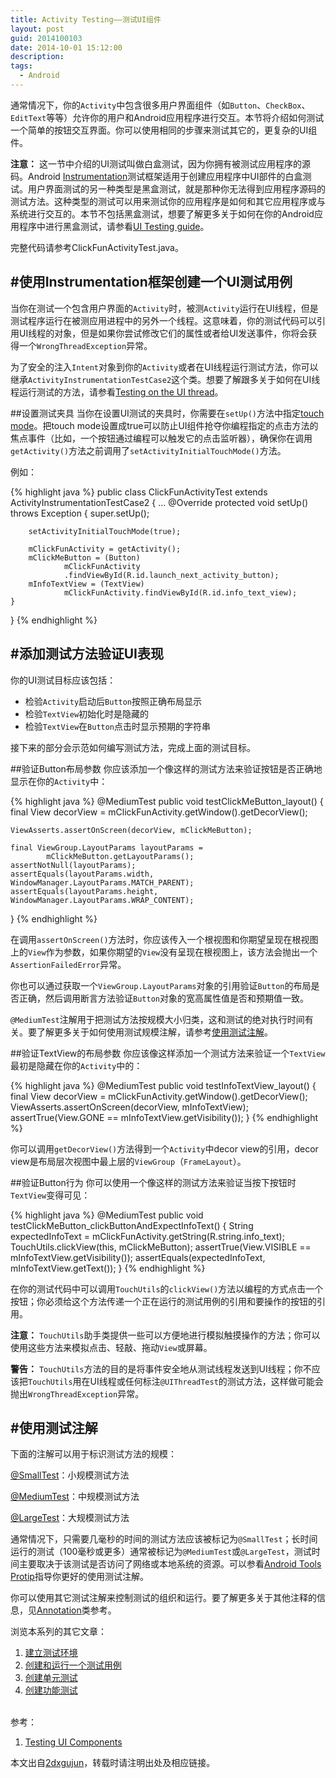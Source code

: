 ```yaml
---
title: Activity Testing——测试UI组件
layout: post
guid: 2014100103
date: 2014-10-01 15:12:00
description: 
tags:
  - Android
---
```


通常情况下，你的`Activity`中包含很多用户界面组件（如`Button`、`CheckBox`、`EditText`等等）允许你的用户和Android应用程序进行交互。本节将介绍如何测试一个简单的按钮交互界面。你可以使用相同的步骤来测试其它的，更复杂的UI组件。

**注意：**
这一节中介绍的UI测试叫做白盒测试，因为你拥有被测试应用程序的源码。Android [Instrumentation](https://developer.android.com/tools/testing/testing_android.html#Instrumentation)测试框架适用于创建应用程序中UI部件的白盒测试。用户界面测试的另一种类型是黑盒测试，就是那种你无法得到应用程序源码的测试方法。这种类型的测试可以用来测试你的应用程序是如何和其它应用程序或与系统进行交互的。本节不包括黑盒测试，想要了解更多关于如何在你的Android应用程序中进行黑盒测试，请参看[UI Testing guide](https://developer.android.com/tools/testing/testing_ui.html)。

完整代码请参考ClickFunActivityTest.java。


#使用Instrumentation框架创建一个UI测试用例
---
当你在测试一个包含用户界面的`Activity`时，被测`Activity`运行在UI线程，但是测试程序运行在被测应用进程中的另外一个线程。这意味着，你的测试代码可以引用UI线程的对象，但是如果你尝试修改它们的属性或者给UI发送事件，你将会获得一个`WrongThreadException`异常。

为了安全的注入`Intent`对象到你的`Activity`或者在UI线程运行测试方法，你可以继承`ActivityInstrumentationTestCase2`这个类。想要了解跟多关于如何在UI线程运行测试的方法，请参看[Testing on the UI thread](https://developer.android.com/tools/testing/activity_testing.html#RunOnUIThread)。

##设置测试夹具
当你在设置UI测试的夹具时，你需要在`setUp()`方法中指定[touch mode](https://developer.android.com/guide/topics/ui/ui-events.html#TouchMode)。把touch mode设置成true可以防止UI组件抢夺你编程指定的点击方法的焦点事件（比如，一个按钮通过编程可以触发它的点击监听器），确保你在调用`getActivity()`方法之前调用了`setActivityInitialTouchMode()`方法。

例如：

{% highlight java %}
public class ClickFunActivityTest
        extends ActivityInstrumentationTestCase2 {
    ...
    @Override
    protected void setUp() throws Exception {
        super.setUp();

        setActivityInitialTouchMode(true);

        mClickFunActivity = getActivity();
        mClickMeButton = (Button) 
                mClickFunActivity
                .findViewById(R.id.launch_next_activity_button);
        mInfoTextView = (TextView) 
                mClickFunActivity.findViewById(R.id.info_text_view);
    }
}
{% endhighlight %}


#添加测试方法验证UI表现
---
你的UI测试目标应该包括：

- 检验`Activity`启动后`Button`按照正确布局显示
- 检验`TextView`初始化时是隐藏的
- 检验`TextView`在`Button`点击时显示预期的字符串

接下来的部分会示范如何编写测试方法，完成上面的测试目标。

##验证Button布局参数
你应该添加一个像这样的测试方法来验证按钮是否正确地显示在你的`Activity`中：

{% highlight java %}
@MediumTest
public void testClickMeButton_layout() {
    final View decorView = mClickFunActivity.getWindow().getDecorView();

    ViewAsserts.assertOnScreen(decorView, mClickMeButton);

    final ViewGroup.LayoutParams layoutParams =
            mClickMeButton.getLayoutParams();
    assertNotNull(layoutParams);
    assertEquals(layoutParams.width, WindowManager.LayoutParams.MATCH_PARENT);
    assertEquals(layoutParams.height, WindowManager.LayoutParams.WRAP_CONTENT);
}
{% endhighlight %}

在调用`assertOnScreen()`方法时，你应该传入一个根视图和你期望呈现在根视图上的`View`作为参数，如果你期望的`View`没有呈现在根视图上，该方法会抛出一个`AssertionFailedError`异常。

你也可以通过获取一个`ViewGroup.LayoutParams`对象的引用验证`Button`的布局是否正确，然后调用断言方法验证`Button`对象的宽高属性值是否和预期值一致。

`@MediumTest`注解用于把测试方法按规模大小归类，这和测试的绝对执行时间有关。要了解更多关于如何使用测试规模注解，请参考[使用测试注解](#使用测试注解)。


##验证TextView的布局参数
你应该像这样添加一个测试方法来验证一个`TextView`最初是隐藏在你的`Activity`中的：

{% highlight java %}
@MediumTest
public void testInfoTextView_layout() {
    final View decorView = mClickFunActivity.getWindow().getDecorView();
    ViewAsserts.assertOnScreen(decorView, mInfoTextView);
    assertTrue(View.GONE == mInfoTextView.getVisibility());
}
{% endhighlight %}

你可以调用`getDecorView()`方法得到一个`Activity`中decor view的引用，decor view是布局层次视图中最上层的`ViewGroup`（`FrameLayout`）。


##验证Button行为
你可以使用一个像这样的测试方法来验证当按下按钮时`TextView`变得可见：

{% highlight java %}
@MediumTest
public void testClickMeButton_clickButtonAndExpectInfoText() {
    String expectedInfoText = mClickFunActivity.getString(R.string.info_text);
    TouchUtils.clickView(this, mClickMeButton);
    assertTrue(View.VISIBLE == mInfoTextView.getVisibility());
    assertEquals(expectedInfoText, mInfoTextView.getText());
}
{% endhighlight %}

在你的测试代码中可以调用`TouchUtils`的`clickView()`方法以编程的方式点击一个按钮；你必须给这个方法传递一个正在运行的测试用例的引用和要操作的按钮的引用。

**注意：**
`TouchUtils`助手类提供一些可以方便地进行模拟触摸操作的方法；你可以使用这些方法来模拟点击、轻敲、拖动`View`或屏幕。

**警告：**
`TouchUtils`方法的目的是将事件安全地从测试线程发送到UI线程；你不应该把`TouchUtils`用在UI线程或任何标注`@UIThreadTest`的测试方法，这样做可能会抛出`WrongThreadException`异常。

<a id="使用测试注解"></a>
#使用测试注解
---
下面的注解可以用于标识测试方法的规模：

[@SmallTest](https://developer.android.com/reference/android/test/suitebuilder/annotation/SmallTest.html)：小规模测试方法

[@MediumTest](https://developer.android.com/reference/android/test/suitebuilder/annotation/MediumTest.html)：中规模测试方法

[@LargeTest](https://developer.android.com/reference/android/test/suitebuilder/annotation/LargeTest.html)：大规模测试方法


通常情况下，只需要几毫秒的时间的测试方法应该被标记为`@SmallTest`；长时间运行的测试（100毫秒或更多）通常被标记为`@MediumTest`或`@LargeTest`，测试时间主要取决于该测试是否访问了网络或本地系统的资源。可以参看[Android Tools Protip](https://plus.sandbox.google.com/+AndroidDevelopers/posts/TPy1EeSaSg8)指导你更好的使用测试注解。

你可以使用其它测试注解来控制测试的组织和运行。要了解更多关于其他注释的信息，见[Annotation](https://developer.android.com/reference/java/lang/annotation/Annotation.html)类参考。


浏览本系列的其它文章：

1. [建立测试环境](http://2dxgujun.github.io/10-01-2014/Activity-Testing-Setting-Up-Your-Test-Environment.html)
2. [创建和运行一个测试用例](http://2dxgujun.github.io/10-01-2014/Activity-Testing-Creating-and-Running-a-Test-Case.html)
3. [创建单元测试](http://2dxgujun.github.io/10-01-2014/Activity-Testing-Creating-Unit-Tests.html)
4. [创建功能测试](http://2dxgujun.github.io/10-01-2014/Activity-Testing-Creating-Functional-Tests.html)


<br/>
参考：

1. [Testing UI Components](https://developer.android.com/training/activity-testing/activity-ui-testing.html)

本文出自[2dxgujun](http://github.com/2dxgujun)，转载时请注明出处及相应链接。